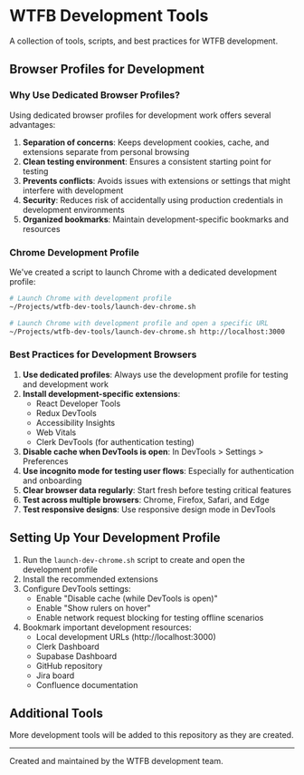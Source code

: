 # WTFB Development Tools

A collection of tools, scripts, and best practices for WTFB development.

## Browser Profiles for Development

### Why Use Dedicated Browser Profiles?

Using dedicated browser profiles for development work offers several advantages:

1. **Separation of concerns**: Keeps development cookies, cache, and extensions separate from personal browsing
2. **Clean testing environment**: Ensures a consistent starting point for testing
3. **Prevents conflicts**: Avoids issues with extensions or settings that might interfere with development
4. **Security**: Reduces risk of accidentally using production credentials in development environments
5. **Organized bookmarks**: Maintain development-specific bookmarks and resources

### Chrome Development Profile

We've created a script to launch Chrome with a dedicated development profile:

```bash
# Launch Chrome with development profile
~/Projects/wtfb-dev-tools/launch-dev-chrome.sh

# Launch Chrome with development profile and open a specific URL
~/Projects/wtfb-dev-tools/launch-dev-chrome.sh http://localhost:3000
```

### Best Practices for Development Browsers

1. **Use dedicated profiles**: Always use the development profile for testing and development work
2. **Install development-specific extensions**: 
   - React Developer Tools
   - Redux DevTools
   - Accessibility Insights
   - Web Vitals
   - Clerk DevTools (for authentication testing)
3. **Disable cache when DevTools is open**: In DevTools > Settings > Preferences
4. **Use incognito mode for testing user flows**: Especially for authentication and onboarding
5. **Clear browser data regularly**: Start fresh before testing critical features
6. **Test across multiple browsers**: Chrome, Firefox, Safari, and Edge
7. **Test responsive designs**: Use responsive design mode in DevTools

## Setting Up Your Development Profile

1. Run the `launch-dev-chrome.sh` script to create and open the development profile
2. Install the recommended extensions
3. Configure DevTools settings:
   - Enable "Disable cache (while DevTools is open)"
   - Enable "Show rulers on hover"
   - Enable network request blocking for testing offline scenarios
4. Bookmark important development resources:
   - Local development URLs (http://localhost:3000)
   - Clerk Dashboard
   - Supabase Dashboard
   - GitHub repository
   - Jira board
   - Confluence documentation

## Additional Tools

More development tools will be added to this repository as they are created.

---

Created and maintained by the WTFB development team.
